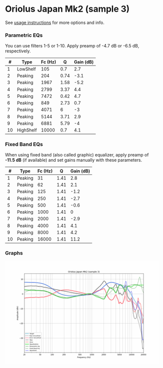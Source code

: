 # Oriolus Japan Mk2 (sample 3)
See [usage instructions](https://github.com/jaakkopasanen/AutoEq#usage) for more options and info.

### Parametric EQs
You can use filters 1-5 or 1-10. Apply preamp of -4.7 dB or -6.5 dB, respectively.

|   # | Type      |   Fc (Hz) |    Q |   Gain (dB) |
|-----|-----------|-----------|------|-------------|
|   1 | LowShelf  |       105 | 0.7  |         2.7 |
|   2 | Peaking   |       204 | 0.74 |        -3.1 |
|   3 | Peaking   |      1967 | 1.58 |        -5.2 |
|   4 | Peaking   |      2799 | 3.37 |         4.4 |
|   5 | Peaking   |      7472 | 0.42 |         4.7 |
|   6 | Peaking   |       849 | 2.73 |         0.7 |
|   7 | Peaking   |      4071 | 6    |        -3   |
|   8 | Peaking   |      5144 | 3.71 |         2.9 |
|   9 | Peaking   |      6881 | 5.79 |        -4   |
|  10 | HighShelf |     10000 | 0.7  |         4.1 |

### Fixed Band EQs
When using fixed band (also called graphic) equalizer, apply preamp of **-11.5 dB** (if available) and set gains manually with these parameters.

|   # | Type    |   Fc (Hz) |    Q |   Gain (dB) |
|-----|---------|-----------|------|-------------|
|   1 | Peaking |        31 | 1.41 |         2.8 |
|   2 | Peaking |        62 | 1.41 |         2.1 |
|   3 | Peaking |       125 | 1.41 |        -1.2 |
|   4 | Peaking |       250 | 1.41 |        -2.7 |
|   5 | Peaking |       500 | 1.41 |        -0.6 |
|   6 | Peaking |      1000 | 1.41 |         0   |
|   7 | Peaking |      2000 | 1.41 |        -2.9 |
|   8 | Peaking |      4000 | 1.41 |         4.1 |
|   9 | Peaking |      8000 | 1.41 |         4.2 |
|  10 | Peaking |     16000 | 1.41 |        11.2 |

### Graphs
![](./Oriolus%20Japan%20Mk2%20(sample%203).png)
